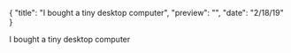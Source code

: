 {
  "title": "I bought a tiny desktop computer",
  "preview": "",
  "date": "2/18/19"
}

I bought a tiny desktop computer
